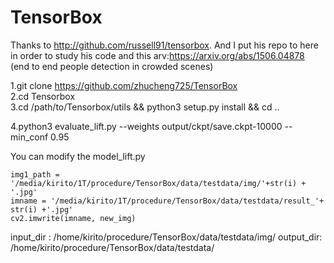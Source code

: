 # TensorBox

Thanks to http://github.com/russell91/tensorbox. And I put his repo to here in order to study his code and this arv:https://arxiv.org/abs/1506.04878 (end to  end people detection in crowded scenes)<br>

1.git clone https://github.com/zhucheng725/TensorBox <br>
2.cd Tensorbox <br>
3.cd /path/to/Tensorbox/utils && python3 setup.py install && cd .. <br>

4.python3 evaluate_lift.py --weights output/ckpt/save.ckpt-10000  --min_conf 0.95 <br>

You can modify the model_lift.py 
``` 
img1_path = '/media/kirito/1T/procedure/TensorBox/data/testdata/img/'+str(i) + '.jpg'
imname = '/media/kirito/1T/procedure/TensorBox/data/testdata/result_'+ str(i) +'.jpg'
cv2.imwrite(imname, new_img)
```

input_dir : /home/kirito/procedure/TensorBox/data/testdata/img/
output_dir: /home/kirito/procedure/TensorBox/data/testdata/

